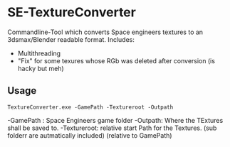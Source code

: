 # SE-TextureConverter

Commandline-Tool which converts Space engineers textures to an 3dsmax/Blender readable format.
Includes:
  - Multithreading
  - "Fix" for some texures whose RGb was deleted after conversion (is hacky but meh)


## Usage
```
TextureConverter.exe -GamePath -Textureroot -Outpath 
```

-GamePath : Space Engineers game folder
-Outpath: Where the TExtures shall be saved to.
-Textureroot: relative start Path for the Textures. (sub folderr are autmatically included) (relative to GamePath)
 
 
 
